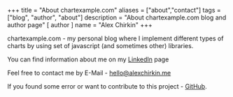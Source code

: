+++
title = "About chartexample.com"
aliases = ["about","contact"]
tags = ["blog", "author", "about"]
description = "About chartexample.com blog and author page"
[ author ]
  name = "Alex Chirkin"
+++

chartexample.com - my personal blog where I implement different types of charts by using set of javascript (and sometimes other) libraries.

You can find information about me on my [LinkedIn](https://www.linkedin.com/in/achirkin) page

Feel free to contact me by E-Mail - [hello@alexchirkin.me](mailto:hello@alexchirkin.me)


If you found some error or want to contribute to this project - [GitHub](https://github.com/b0000ring/chart-example).